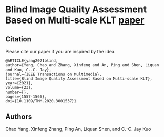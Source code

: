 # Blind Image Quality Assessment Based on Multi-scale KLT [paper](https://ieeexplore.ieee.org/document/9113755)


## Citation

Please cite our paper if you are inspired by the idea.

```
@ARTICLE{yang2021blind,
author={Yang, Chao and Zhang, Xinfeng and An, Ping and Shen, Liquan and Kuo, C.-C. Jay},
journal={IEEE Transactions on Multimedia}, 
title={Blind Image Quality Assessment Based on Multi-scale KLT}, 
year={2021},
volume={23},
number={},
pages={1557-1566},
doi={10.1109/TMM.2020.3001537}}
```

## Authors

Chao Yang, Xinfeng Zhang, Ping An, Liquan Shen, and C.-C. Jay Kuo
